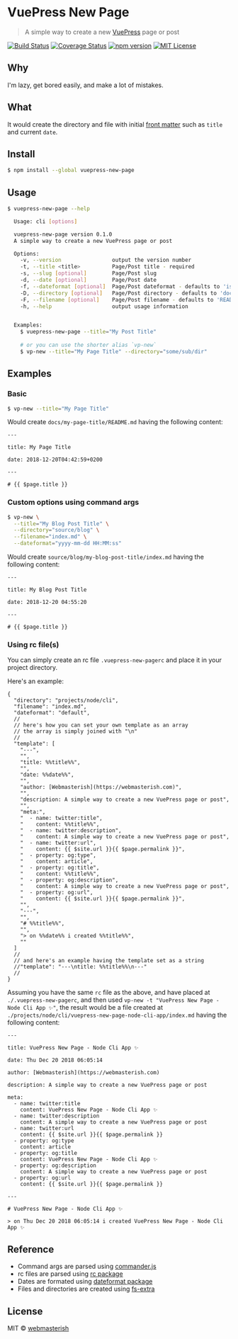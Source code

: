 # VuePress New Page

> A simple way to create a new [VuePress](https://vuepress.vuejs.org/) page or post

[![Build Status](https://img.shields.io/travis/webmasterish/vuepress-new-page/master.svg?style=flat-square)](https://travis-ci.org/webmasterish/vuepress-new-page)
[![Coverage Status](https://img.shields.io/coveralls/github/webmasterish/vuepress-new-page/master.svg?style=flat-square)](https://coveralls.io/github/webmasterish/vuepress-new-page?branch=master)
[![npm version](https://img.shields.io/npm/v/vuepress-new-page.svg?style=flat-square)](http://npm.im/vuepress-new-page)
[![MIT License](https://img.shields.io/npm/l/express.svg?style=flat-square)](http://opensource.org/licenses/MIT)


## Why

I'm lazy, get bored easily, and make a lot of mistakes.


## What

It would create the directory and file with initial [front matter](https://vuepress.vuejs.org/guide/frontmatter.html)
such as `title` and current `date`.


## Install


```sh
$ npm install --global vuepress-new-page
```


## Usage

```sh
$ vuepress-new-page --help

  Usage: cli [options]

  vuepress-new-page version 0.1.0
  A simple way to create a new VuePress page or post

  Options:
    -v, --version                output the version number
    -t, --title <title>          Page/Post title - required
    -s, --slug [optional]        Page/Post slug
    -d, --date [optional]        Page/Post date
    -f, --dateformat [optional]  Page/Post dateformat - defaults to 'isoDateTime'
    -D, --directory [optional]   Page/Post directory - defaults to 'docs'
    -F, --filename [optional]    Page/Post filename - defaults to 'README.md'
    -h, --help                   output usage information


  Examples:
    $ vuepress-new-page --title="My Post Title"
    
    # or you can use the shorter alias `vp-new`
    $ vp-new --title="My Page Title" --directory="some/sub/dir"

```


## Examples


### Basic

```sh
$ vp-new --title="My Page Title"
```

Would create `docs/my-page-title/README.md` having the following content:


```
---

title: My Page Title

date: 2018-12-20T04:42:59+0200

---

# {{ $page.title }}

```


### Custom options using command args


```sh
$ vp-new \
  --title="My Blog Post Title" \
  --directory="source/blog" \
  --filename="index.md" \
  --dateformat="yyyy-mm-dd HH:MM:ss"
```

Would create `source/blog/my-blog-post-title/index.md` having the following content:


```
---

title: My Blog Post Title

date: 2018-12-20 04:55:20

---

# {{ $page.title }}

```



### Using rc file(s)

You can simply create an rc file `.vuepress-new-pagerc` 
and place it in your project directory.

Here's an example:

```
{
  "directory": "projects/node/cli",
  "filename": "index.md",
  "dateformat": "default",
  //
  // here's how you can set your own template as an array
  // the array is simply joined with "\n"
  //
  "template": [
    "---",
    "",
    "title: %%title%%",
    "",
    "date: %%date%%",
    "",
    "author: [Webmasterish](https://webmasterish.com)",
    "",
    "description: A simple way to create a new VuePress page or post",
    "",
    "meta:",
    "  - name: twitter:title",
    "    content: %%title%%",
    "  - name: twitter:description",
    "    content: A simple way to create a new VuePress page or post",
    "  - name: twitter:url",
    "    content: {{ $site.url }}{{ $page.permalink }}",
    "  - property: og:type",
    "    content: article",
    "  - property: og:title",
    "    content: %%title%%",
    "  - property: og:description",
    "    content: A simple way to create a new VuePress page or post",
    "  - property: og:url",
    "    content: {{ $site.url }}{{ $page.permalink }}",
    "",
    "---",
    "",
    "# %%title%%",
    "",
    "> on %%date%% i created %%title%%",
    ""
  ]
  //
  // and here's an example having the template set as a string
  //"template": "---\ntitle: %%title%%\n---"
  //
}

```

Assuming you have the same `rc` file as the above, and have placed at
`./.vuepress-new-pagerc`, and then used `vp-new -t "VuePress New Page - Node Cli App ✨"`,
the result would be a file created at `./projects/node/cli/vuepress-new-page-node-cli-app/index.md` 
having the following content:


```
---

title: VuePress New Page - Node Cli App ✨

date: Thu Dec 20 2018 06:05:14

author: [Webmasterish](https://webmasterish.com)

description: A simple way to create a new VuePress page or post

meta:
  - name: twitter:title
    content: VuePress New Page - Node Cli App ✨
  - name: twitter:description
    content: A simple way to create a new VuePress page or post
  - name: twitter:url
    content: {{ $site.url }}{{ $page.permalink }}
  - property: og:type
    content: article
  - property: og:title
    content: VuePress New Page - Node Cli App ✨
  - property: og:description
    content: A simple way to create a new VuePress page or post
  - property: og:url
    content: {{ $site.url }}{{ $page.permalink }}

---

# VuePress New Page - Node Cli App ✨

> on Thu Dec 20 2018 06:05:14 i created VuePress New Page - Node Cli App ✨

```


## Reference

- Command args are parsed using [commander.js](https://github.com/tj/commander.js)
- rc files are parsed using [rc package](https://github.com/dominictarr/rc)
- Dates are formated using [dateformat package](https://github.com/felixge/node-dateformat)
- Files and directories are created using [fs-extra](https://github.com/jprichardson/node-fs-extra)


## License

MIT © [webmasterish](https://webmasterish.com)
